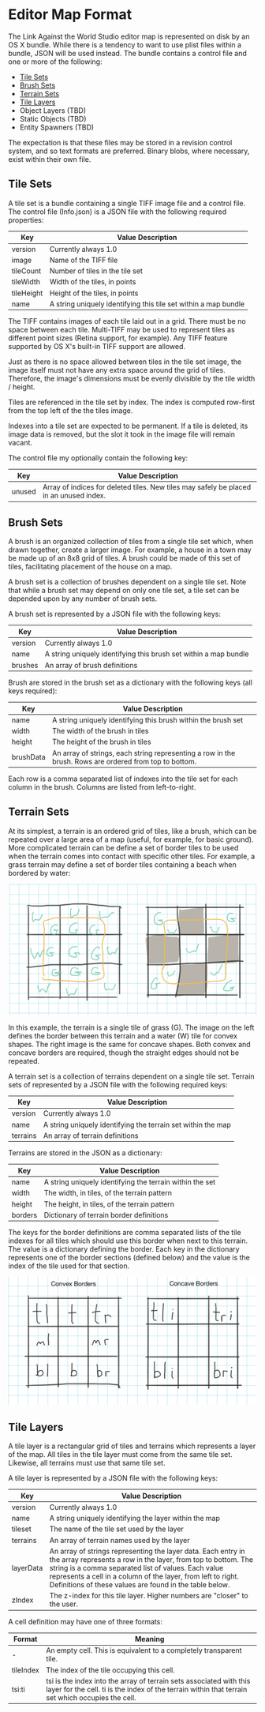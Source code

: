 # Editor Map Format

The Link Against the World Studio editor map is represented on disk by an OS X bundle. While there is a tendency to want to use plist files within a bundle, JSON will be used instead.  The bundle contains a control file and one or more of the following:

- [Tile Sets](#tile-sets)
- [Brush Sets](#brush-sets)
- [Terrain Sets](#terrain-sets)
- [Tile Layers](#tile-layers)
- Object Layers (TBD)
- Static Objects (TBD)
- Entity Spawners (TBD)

The expectation is that these files may be stored in a revision control system, and so text formats are preferred. Binary blobs, where necessary, exist within their own file.

## Tile Sets

A tile set is a bundle containing a single TIFF image file and a control file. The control file (Info.json) is a JSON file with the following required properties:

 Key | Value Description
-----|-------------------
version | Currently always 1.0
image | Name of the TIFF file
tileCount | Number of tiles in the tile set
tileWidth | Width of the tiles, in points
tileHeight | Height of the tiles, in points
name | A string uniquely identifying this tile set within a map bundle

The TIFF contains images of each tile laid out in a grid. There must be no space between each tile. Multi-TIFF may be used to represent tiles as different point sizes (Retina support, for example). Any TIFF feature supported by OS X's built-in TIFF support are allowed.

Just as there is no space allowed between tiles in the tile set image, the image itself must not have any extra space around the grid of tiles. Therefore, the image's dimensions must be evenly divisible by the tile width / height. 

Tiles are referenced in the tile set by index. The index is computed row-first from the top left of the the tiles image.

Indexes into a tile set are expected to be permanent. If a tile is deleted, its image data is removed, but the slot it took in the image file will remain vacant.

The control file my optionally contain the following key:

 Key | Value Description
-----|-------------------
unused | Array of indices for deleted tiles. New tiles may safely be placed in an unused index.

## Brush Sets

A brush is an organized collection of tiles from a single tile set which, when drawn together, create a larger image. For example, a house in a town may be made up of an 8x8 grid of tiles. A brush could be made of this set of tiles, facilitating placement of the house on a map.

A brush set is a collection of brushes dependent on a single tile set. Note that while a brush set may depend on only one tile set, a tile set can be depended upon by any number of brush sets.

A brush set is represented by a JSON file with the following keys:

 Key | Value Description
-----|-------------------
version | Currently always 1.0
name | A string uniquely identifying this brush set within a map bundle
brushes | An array of brush definitions

Brush are stored in the brush set as a dictionary with the following keys (all keys required):

 Key | Value Description
-----|-------------------
name | A string uniquely identifying this brush within the brush set
width | The width of the brush in tiles
height | The height of the brush in tiles
brushData | An array of strings, each string representing a row in the brush. Rows are ordered from top to bottom.

Each row is a comma separated list of indexes into the tile set for each column in the brush. Columns are listed from left-to-right. 

## Terrain Sets

At its simplest, a terrain is an ordered grid of tiles, like a brush, which can be repeated over a large area of a map (useful, for example, for basic ground). More complicated terrain can be define a set of border tiles to be used when the terrain comes into contact with specific other tiles. For example, a grass terrain may define a set of border tiles containing a beach when bordered by water:

![Terrain Border Definition](img/TerrainSetBorderExample.png)

In this example, the terrain is a single tile of grass (G). The image on the left defines the border between this terrain and a water (W) tile for convex shapes. The right image is the same for concave shapes. Both convex and concave borders are required, though the straight edges should not be repeated. 

A terrain set is a collection of terrains dependent on a single tile set. Terrain sets of represented by a JSON file with the following required keys:

 Key | Value Description
-----|-------------------
version | Currently always 1.0
name | A string uniquely identifying the terrain set within the map
terrains | An array of terrain definitions

Terrains are stored in the JSON as a dictionary:

 Key | Value Description
-----|-------------------
name | A string uniquely identifying the terrain within the set
width | The width, in tiles, of the terrain pattern
height | The height, in tiles, of the terrain pattern
borders | Dictionary of terrain border definitions

The keys for the border definitions are comma separated lists of the tile indexes for all tiles which should use this border when next to this terrain. The value is a dictionary defining the border. Each key in the dictionary represents one of the border sections (defined below) and the value is the index of the tile used for that section.

![Terrain Border Keys](img/TerrainBorderKeys.png)

## Tile Layers

A tile layer is a rectangular grid of tiles and terrains which represents a layer of the map. All tiles in the tile layer must come from the same tile set. Likewise, all terrains must use that same tile set.

A tile layer is represented by a JSON file with the following keys:

 Key | Value Description
-----|-------------------
version | Currently always 1.0
name | A string uniquely identifying the layer within the map
tileset | The name of the tile set used by the layer
terrains | An array of terrain names used by the layer
layerData | An array of strings representing the layer data. Each entry in the array represents a row in the layer, from top to bottom. The string is a comma separated list of values. Each value represents a cell in a column of the layer, from left to right. Definitions of these values are found in the table below.
zIndex | The z-index for this tile layer. Higher numbers are "closer" to the user.

A cell definition may have one of three formats:

 Format | Meaning
--------|---------
- | An empty cell. This is equivalent to a completely transparent tile.
tileIndex | The index of the tile occupying this cell.
tsi:ti | tsi is the index into the array of terrain sets associated with this layer for the cell. ti is the index of the terrain within that terrain set which occupies the cell.

